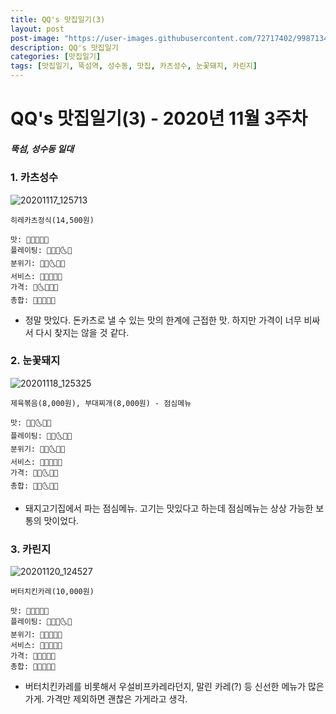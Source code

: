 ```yaml
---
title: QQ's 맛집일기(3)
layout: post
post-image: "https://user-images.githubusercontent.com/72717402/99871342-d9388b00-2c1c-11eb-8751-3571569fe9b9.jpg"
description: QQ's 맛집일기
categories: [맛집일기]
tags: [맛집일기, 뚝섬역, 성수동, 맛집, 카츠성수, 눈꽃돼지, 카린지]
---
```


# QQ's 맛집일기(3) - 2020년 11월 3주차

##### 뚝섬, 성수동 일대

### 1. 카츠성수

![20201117_125713](https://user-images.githubusercontent.com/72717402/99871476-6203f680-2c1e-11eb-897a-26efa53e7460.jpg)

`히레카츠정식(14,500원)`

    맛: 🌝🌝🌝🌝🌚
    플레이팅: 🌝🌝🌝🌜🌚
    분위기: 🌝🌝🌜🌚🌚
    서비스: 🌝🌝🌝🌚🌚
    가격: 🌝🌜🌚🌚🌚
    총합: 🌝🌝🌝🌚🌚

- 정말 맛있다. 돈카츠로 낼 수 있는 맛의 한계에 근접한 맛. 하지만 가격이 너무 비싸서 다시 찾지는 않을 것 같다.

### 2. 눈꽃돼지

![20201118_125325](https://user-images.githubusercontent.com/72717402/99871514-cf178c00-2c1e-11eb-950a-9c8e04f36c3d.jpg)

`제육볶음(8,000원), 부대찌개(8,000원) - 점심메뉴`

    맛: 🌝🌝🌜🌚🌚
    플레이팅: 🌝🌝🌜🌚🌚
    분위기: 🌝🌝🌜🌚🌚
    서비스: 🌝🌝🌝🌚🌚
    가격: 🌝🌝🌜🌚🌚
    총합: 🌝🌝🌜🌚🌚

- 돼지고기집에서 파는 점심메뉴. 고기는 맛있다고 하는데 점심메뉴는 상상 가능한 보통의 맛이었다.

### 3. 카린지

![20201120_124527](https://user-images.githubusercontent.com/72717402/99871573-451bf300-2c1f-11eb-8679-d7728bcbfc18.jpg)

`버터치킨카레(10,000원)`

    맛: 🌝🌝🌝🌚🌚
    플레이팅: 🌝🌝🌝🌜🌚
    분위기: 🌝🌝🌝🌚🌚
    서비스: 🌝🌝🌝🌚🌚
    가격: 🌝🌝🌚🌚🌚
    총합: 🌝🌝🌝🌚🌚

- 버터치킨카레를 비롯해서 우설비프카레라던지, 말린 카레(?) 등 신선한 메뉴가 많은 가게. 가격만 제외하면 괜찮은 가게라고 생각.
